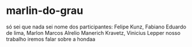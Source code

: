 # marlin-do-grau
só sei que nada sei 
nome dos participantes: Felipe Kunz, Fabiano Eduardo de lima, Marlon Marcos Alrelio Manerich Kravetz, Vinicius Lepper 
nosso  trabalho iremos falar sobre a hondaa
